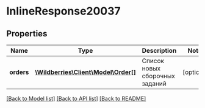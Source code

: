 # InlineResponse20037

## Properties
Name | Type | Description | Notes
------------ | ------------- | ------------- | -------------
**orders** | [**\Wildberries\Client\Model\Order[]**](Order.md) | Список новых сборочных заданий | [optional] 

[[Back to Model list]](../../README.md#documentation-for-models) [[Back to API list]](../../README.md#documentation-for-api-endpoints) [[Back to README]](../../README.md)

